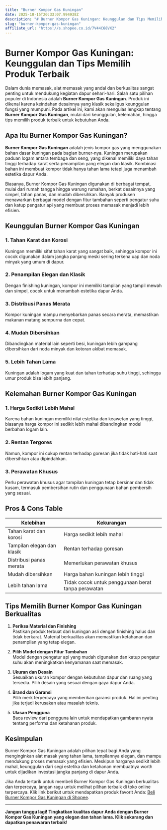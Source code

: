 ```yaml
---
title: "Burner Kompor Gas Kuningan"
date: 2025-10-15T20:33:07.994938Z
description: "# Burner Kompor Gas Kuningan: Keunggulan dan Tips Memilih Produk Terbaik..."
slug: "burner-kompor-gas-kuningan"
affiliate_url: "https://s.shopee.co.id/7V44C68VX2"
---
```

# Burner Kompor Gas Kuningan: Keunggulan dan Tips Memilih Produk Terbaik

Dalam dunia memasak, alat memasak yang andal dan berkualitas sangat penting untuk mendukung kegiatan dapur sehari-hari. Salah satu pilihan populer di Indonesia adalah **Burner Kompor Gas Kuningan**. Produk ini dikenal karena keindahan desainnya yang klasik sekaligus keunggulan fungsi yang mumpuni. Pada artikel ini, kami akan mengulas lengkap tentang **Burner Kompor Gas Kuningan**, mulai dari keunggulan, kelemahan, hingga tips memilih produk terbaik untuk kebutuhan Anda.

## Apa Itu Burner Kompor Gas Kuningan?

**Burner Kompor Gas Kuningan** adalah jenis kompor gas yang menggunakan bahan dasar kuningan pada bagian burner-nya. Kuningan merupakan paduan logam antara tembaga dan seng, yang dikenal memiliki daya tahan tinggi terhadap karat serta penampilan yang elegan dan klasik. Kombinasi bahan ini membuat kompor tidak hanya tahan lama tetapi juga menambah estetika dapur Anda.

Biasanya, Burner Kompor Gas Kuningan digunakan di berbagai tempat, mulai dari rumah tangga hingga warung rumahan, berkat desainnya yang simpel, tahan panas, dan mudah dibersihkan. Banyak produsen menawarkan berbagai model dengan fitur tambahan seperti pengatur suhu dan katup pengatur api yang membuat proses memasak menjadi lebih efisien.

## Keunggulan Burner Kompor Gas Kuningan

### 1. Tahan Karat dan Korosi
Kuningan memiliki sifat tahan karat yang sangat baik, sehingga kompor ini cocok digunakan dalam jangka panjang meski sering terkena uap dan noda minyak yang umum di dapur.

### 2. Penampilan Elegan dan Klasik
Dengan finishing kuningan, kompor ini memiliki tampilan yang tampil mewah dan simpel, cocok untuk menambah estetika dapur Anda.

### 3. Distribusi Panas Merata
Kompor kuningan mampu menyebarkan panas secara merata, memastikan makanan matang sempurna dan cepat.

### 4. Mudah Dibersihkan
Dibandingkan material lain seperti besi, kuningan lebih gampang dibersihkan dari noda minyak dan kotoran akibat memasak.

### 5. Lebih Tahan Lama
Kuningan adalah logam yang kuat dan tahan terhadap suhu tinggi, sehingga umur produk bisa lebih panjang.

## Kelemahan Burner Kompor Gas Kuningan

### 1. Harga Sedikit Lebih Mahal
Karena bahan kuningan memiliki nilai estetika dan keawetan yang tinggi, biasanya harga kompor ini sedikit lebih mahal dibandingkan model berbahan logam lain.

### 2. Rentan Tergores
Namun, kompor ini cukup rentan terhadap goresan jika tidak hati-hati saat dibersihkan atau dipindahkan.

### 3. Perawatan Khusus
Perlu perawatan khusus agar tampilan kuningan tetap bersinar dan tidak kusam, termasuk pembersihan rutin dan penggunaan bahan pembersih yang sesuai.

## Pros & Cons Table

| Kelebihan                                           | Kekurangan                                    |
|-----------------------------------------------------|------------------------------------------------|
| Tahan karat dan korosi                            | Harga sedikit lebih mahal                     |
| Tampilan elegan dan klasik                        | Rentan terhadap goresan                       |
| Distribusi panas merata                          | Memerlukan perawatan khusus                   |
| Mudah dibersihkan                                | Harga bahan kuningan lebih tinggi             |
| Lebih tahan lama                                | Tidak cocok untuk penggunaan berat tanpa perawatan |


## Tips Memilih Burner Kompor Gas Kuningan Berkualitas

1. **Periksa Material dan Finishing**  
Pastikan produk terbuat dari kuningan asli dengan finishing halus dan tidak berkarat. Material berkualitas akan memastikan ketahanan dan penampilan yang tetap elegan.

2. **Pilih Model dengan Fitur Tambahan**  
Model dengan pengatur api yang mudah digunakan dan katup pengatur suhu akan meningkatkan kenyamanan saat memasak.

3. **Ukuran dan Desain**  
Sesuaikan ukuran kompor dengan kebutuhan dapur dan ruang yang tersedia. Pilih desain yang sesuai dengan gaya dapur Anda.

4. **Brand dan Garansi**  
Pilih merk terpercaya yang memberikan garansi produk. Hal ini penting jika terjadi kerusakan atau masalah teknis.

5. **Ulasan Pengguna**  
Baca review dari pengguna lain untuk mendapatkan gambaran nyata tentang performa dan ketahanan produk.

## Kesimpulan

Burner Kompor Gas Kuningan adalah pilihan tepat bagi Anda yang menginginkan alat masak yang tahan lama, tampilannya elegan, dan mampu mendukung proses memasak yang efisien. Meskipun harganya sedikit lebih mahal, keunggulan dari segi estetika dan ketahanan membuatnya worth untuk dijadikan investasi jangka panjang di dapur Anda.

Jika Anda tertarik untuk membeli Burner Kompor Gas Kuningan berkualitas dan terpercaya, jangan ragu untuk melihat pilihan terbaik di toko online terpercaya. Klik link berikut untuk mendapatkan produk favorit Anda: [Beli Burner Kompor Gas Kuningan di Shopee](https://s.shopee.co.id/7V44C68VX2).

---

**Jangan tunggu lagi! Tingkatkan kualitas dapur Anda dengan Burner Kompor Gas Kuningan yang elegan dan tahan lama. Klik sekarang dan dapatkan penawaran terbaik!**